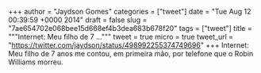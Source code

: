 
+++
author = "Jaydson Gomes"
categories = ["tweet"]
date = "Tue Aug 12 00:39:59 +0000 2014"
draft = false
slug = "7ae654702e068bee15d668ef4b3dea683b678f20"
tags = ["tweet"]
title = """Internet: Meu filho de 7 ..."""
tweet = true
micro = true
tweet_url = "https://twitter.com/jaydson/status/498992255374749696"
+++
Internet: Meu filho de 7 anos me contou, em primeira mão, por telefone que o Robin Williams morreu.

